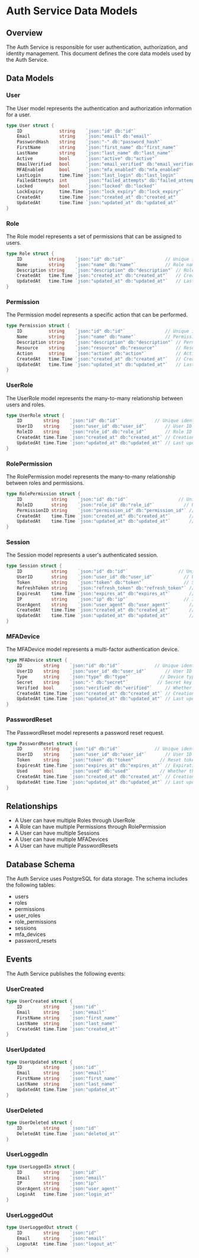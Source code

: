 # Auth Service Data Models

## Overview

The Auth Service is responsible for user authentication, authorization, and identity management. This document defines the core data models used by the Auth Service.

## Data Models

### User

The User model represents the authentication and authorization information for a user.

```go
type User struct {
    ID              string    `json:"id" db:"id"`                           // Unique identifier
    Email           string    `json:"email" db:"email"`                     // User's email address
    PasswordHash    string    `json:"-" db:"password_hash"`                 // Hashed password
    FirstName       string    `json:"first_name" db:"first_name"`           // User's first name
    LastName        string    `json:"last_name" db:"last_name"`             // User's last name
    Active          bool      `json:"active" db:"active"`                   // Whether the user is active
    EmailVerified   bool      `json:"email_verified" db:"email_verified"`   // Whether the email is verified
    MFAEnabled      bool      `json:"mfa_enabled" db:"mfa_enabled"`         // Whether MFA is enabled
    LastLogin       time.Time `json:"last_login" db:"last_login"`           // Last login timestamp
    FailedAttempts  int       `json:"failed_attempts" db:"failed_attempts"` // Number of failed login attempts
    Locked          bool      `json:"locked" db:"locked"`                   // Whether the account is locked
    LockExpiry      time.Time `json:"lock_expiry" db:"lock_expiry"`         // When the lock expires
    CreatedAt       time.Time `json:"created_at" db:"created_at"`           // Creation timestamp
    UpdatedAt       time.Time `json:"updated_at" db:"updated_at"`           // Last update timestamp
}
```

### Role

The Role model represents a set of permissions that can be assigned to users.

```go
type Role struct {
    ID          string    `json:"id" db:"id"`               // Unique identifier
    Name        string    `json:"name" db:"name"`           // Role name
    Description string    `json:"description" db:"description"` // Role description
    CreatedAt   time.Time `json:"created_at" db:"created_at"`   // Creation timestamp
    UpdatedAt   time.Time `json:"updated_at" db:"updated_at"`   // Last update timestamp
}
```

### Permission

The Permission model represents a specific action that can be performed.

```go
type Permission struct {
    ID          string    `json:"id" db:"id"`               // Unique identifier
    Name        string    `json:"name" db:"name"`           // Permission name
    Description string    `json:"description" db:"description"` // Permission description
    Resource    string    `json:"resource" db:"resource"`       // Resource the permission applies to
    Action      string    `json:"action" db:"action"`           // Action (create, read, update, delete)
    CreatedAt   time.Time `json:"created_at" db:"created_at"`   // Creation timestamp
    UpdatedAt   time.Time `json:"updated_at" db:"updated_at"`   // Last update timestamp
}
```

### UserRole

The UserRole model represents the many-to-many relationship between users and roles.

```go
type UserRole struct {
    ID        string    `json:"id" db:"id"`             // Unique identifier
    UserID    string    `json:"user_id" db:"user_id"`       // User ID
    RoleID    string    `json:"role_id" db:"role_id"`       // Role ID
    CreatedAt time.Time `json:"created_at" db:"created_at"` // Creation timestamp
    UpdatedAt time.Time `json:"updated_at" db:"updated_at"` // Last update timestamp
}
```

### RolePermission

The RolePermission model represents the many-to-many relationship between roles and permissions.

```go
type RolePermission struct {
    ID           string    `json:"id" db:"id"`                   // Unique identifier
    RoleID       string    `json:"role_id" db:"role_id"`           // Role ID
    PermissionID string    `json:"permission_id" db:"permission_id"` // Permission ID
    CreatedAt    time.Time `json:"created_at" db:"created_at"`       // Creation timestamp
    UpdatedAt    time.Time `json:"updated_at" db:"updated_at"`       // Last update timestamp
}
```

### Session

The Session model represents a user's authenticated session.

```go
type Session struct {
    ID           string    `json:"id" db:"id"`                   // Unique identifier
    UserID       string    `json:"user_id" db:"user_id"`           // User ID
    Token        string    `json:"token" db:"token"`               // Session token
    RefreshToken string    `json:"refresh_token" db:"refresh_token"` // Refresh token
    ExpiresAt    time.Time `json:"expires_at" db:"expires_at"`       // Expiration timestamp
    IP           string    `json:"ip" db:"ip"`                     // IP address
    UserAgent    string    `json:"user_agent" db:"user_agent"`       // User agent
    CreatedAt    time.Time `json:"created_at" db:"created_at"`       // Creation timestamp
    UpdatedAt    time.Time `json:"updated_at" db:"updated_at"`       // Last update timestamp
}
```

### MFADevice

The MFADevice model represents a multi-factor authentication device.

```go
type MFADevice struct {
    ID        string    `json:"id" db:"id"`             // Unique identifier
    UserID    string    `json:"user_id" db:"user_id"`       // User ID
    Type      string    `json:"type" db:"type"`           // Device type (app, sms, email)
    Secret    string    `json:"-" db:"secret"`           // Secret key
    Verified  bool      `json:"verified" db:"verified"`     // Whether the device is verified
    CreatedAt time.Time `json:"created_at" db:"created_at"` // Creation timestamp
    UpdatedAt time.Time `json:"updated_at" db:"updated_at"` // Last update timestamp
}
```

### PasswordReset

The PasswordReset model represents a password reset request.

```go
type PasswordReset struct {
    ID        string    `json:"id" db:"id"`             // Unique identifier
    UserID    string    `json:"user_id" db:"user_id"`       // User ID
    Token     string    `json:"token" db:"token"`         // Reset token
    ExpiresAt time.Time `json:"expires_at" db:"expires_at"` // Expiration timestamp
    Used      bool      `json:"used" db:"used"`           // Whether the token has been used
    CreatedAt time.Time `json:"created_at" db:"created_at"` // Creation timestamp
    UpdatedAt time.Time `json:"updated_at" db:"updated_at"` // Last update timestamp
}
```

## Relationships

- A User can have multiple Roles through UserRole
- A Role can have multiple Permissions through RolePermission
- A User can have multiple Sessions
- A User can have multiple MFADevices
- A User can have multiple PasswordResets

## Database Schema

The Auth Service uses PostgreSQL for data storage. The schema includes the following tables:

- users
- roles
- permissions
- user_roles
- role_permissions
- sessions
- mfa_devices
- password_resets

## Events

The Auth Service publishes the following events:

### UserCreated

```go
type UserCreated struct {
    ID        string    `json:"id"`
    Email     string    `json:"email"`
    FirstName string    `json:"first_name"`
    LastName  string    `json:"last_name"`
    CreatedAt time.Time `json:"created_at"`
}
```

### UserUpdated

```go
type UserUpdated struct {
    ID        string    `json:"id"`
    Email     string    `json:"email"`
    FirstName string    `json:"first_name"`
    LastName  string    `json:"last_name"`
    UpdatedAt time.Time `json:"updated_at"`
}
```

### UserDeleted

```go
type UserDeleted struct {
    ID        string    `json:"id"`
    DeletedAt time.Time `json:"deleted_at"`
}
```

### UserLoggedIn

```go
type UserLoggedIn struct {
    ID        string    `json:"id"`
    Email     string    `json:"email"`
    IP        string    `json:"ip"`
    UserAgent string    `json:"user_agent"`
    LoginAt   time.Time `json:"login_at"`
}
```

### UserLoggedOut

```go
type UserLoggedOut struct {
    ID        string    `json:"id"`
    Email     string    `json:"email"`
    LogoutAt  time.Time `json:"logout_at"`
}
```